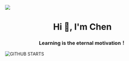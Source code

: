 <p>
    <a href="https://count.getloli.com/"><img src="https://count.getloli.com/get/@:lovobin">
        <imgsrc="https://weather-icon.journeyad.repl.co/@xianyang?v=1" align="right"></a>
    </p>
<h1 align="center">Hi 👋, I'm Chen</h1><h3 align="center">Learning is the eternal motivation！</h3>

![GITHUB STARTS](https://github-readme-stats.vercel.app/api?username=DreamStar1996&show_icons=true)
